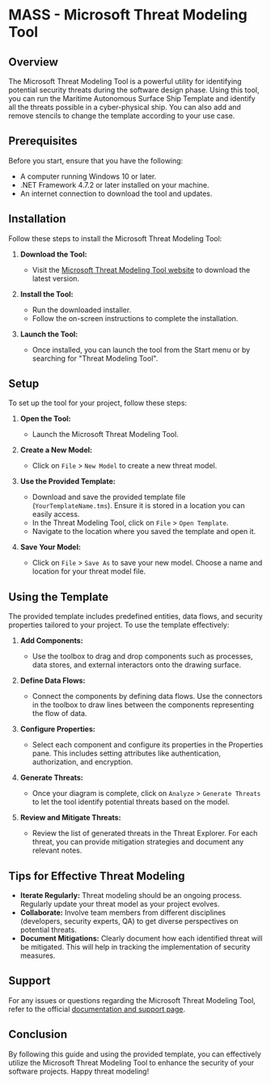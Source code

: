 # MASS - Microsoft Threat Modeling Tool

## Overview

The Microsoft Threat Modeling Tool is a powerful utility for identifying potential security threats during the software design phase. Using this tool, you can run the Maritime Autonomous Surface Ship Template and identify all the threats possible in a cyber-physical ship. You can also add and remove stencils to change the template according to your use case.

## Prerequisites

Before you start, ensure that you have the following:

- A computer running Windows 10 or later.
- .NET Framework 4.7.2 or later installed on your machine.
- An internet connection to download the tool and updates.

## Installation

Follow these steps to install the Microsoft Threat Modeling Tool:

1. **Download the Tool:**
   - Visit the [Microsoft Threat Modeling Tool website](https://aka.ms/threatmodelingtool) to download the latest version.

2. **Install the Tool:**
   - Run the downloaded installer.
   - Follow the on-screen instructions to complete the installation.

3. **Launch the Tool:**
   - Once installed, you can launch the tool from the Start menu or by searching for "Threat Modeling Tool".

## Setup

To set up the tool for your project, follow these steps:

1. **Open the Tool:**
   - Launch the Microsoft Threat Modeling Tool.

2. **Create a New Model:**
   - Click on `File` > `New Model` to create a new threat model.

3. **Use the Provided Template:**
   - Download and save the provided template file (`YourTemplateName.tms`). Ensure it is stored in a location you can easily access.
   - In the Threat Modeling Tool, click on `File` > `Open Template`.
   - Navigate to the location where you saved the template and open it.

4. **Save Your Model:**
   - Click on `File` > `Save As` to save your new model. Choose a name and location for your threat model file.

## Using the Template

The provided template includes predefined entities, data flows, and security properties tailored to your project. To use the template effectively:

1. **Add Components:**
   - Use the toolbox to drag and drop components such as processes, data stores, and external interactors onto the drawing surface.

2. **Define Data Flows:**
   - Connect the components by defining data flows. Use the connectors in the toolbox to draw lines between the components representing the flow of data.

3. **Configure Properties:**
   - Select each component and configure its properties in the Properties pane. This includes setting attributes like authentication, authorization, and encryption.

4. **Generate Threats:**
   - Once your diagram is complete, click on `Analyze` > `Generate Threats` to let the tool identify potential threats based on the model.

5. **Review and Mitigate Threats:**
   - Review the list of generated threats in the Threat Explorer. For each threat, you can provide mitigation strategies and document any relevant notes.

## Tips for Effective Threat Modeling

- **Iterate Regularly:** Threat modeling should be an ongoing process. Regularly update your threat model as your project evolves.
- **Collaborate:** Involve team members from different disciplines (developers, security experts, QA) to get diverse perspectives on potential threats.
- **Document Mitigations:** Clearly document how each identified threat will be mitigated. This will help in tracking the implementation of security measures.

## Support

For any issues or questions regarding the Microsoft Threat Modeling Tool, refer to the official [documentation and support page](https://aka.ms/threatmodelingtool/docs).

## Conclusion

By following this guide and using the provided template, you can effectively utilize the Microsoft Threat Modeling Tool to enhance the security of your software projects. Happy threat modeling!
